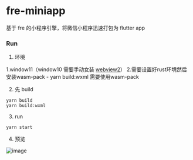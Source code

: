 # fre-miniapp

基于 fre 的小程序引擎，将微信小程序迅速打包为 flutter app

### Run

1. 环境

1.window11（window10 需要手动女装 [webview2](https://developer.microsoft.com/zh-cn/microsoft-edge/webview2/#download-section)）
2.需要设置好rust环境然后安装wasm-pack - yarn build:wxml 需要使用wasm-pack

2. 先 build
```shell
yarn build
yarn build:wxml
```
3. run

```shell
yarn start
```
4. 预览

![image](https://user-images.githubusercontent.com/12951461/169762097-f1724907-6353-4b64-81f0-f0f39d9283f9.png)
